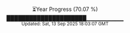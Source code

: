 <p align="center">
⏳Year Progress (70.07 %)<br>
█████████████████████▁▁▁▁▁▁▁▁▁ <br>
<sub>Updated: Sat, 13 Sep 2025 18:03:07 GMT</sub>
</p>

